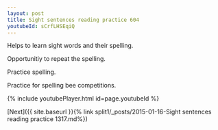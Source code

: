 ```yaml
---
layout: post
title: Sight sentences reading practice 604
youtubeId: sCrfLHSEqiQ
---
```

 
 
Helps to learn sight words and their spelling.

Opportunitiy to repeat the spelling. 

Practice spelling. 
 
Practice for spelling bee competitions. 
 
{% include youtubePlayer.html id=page.youtubeId %}
 
 

[Next]({{ site.baseurl }}{% link  split1/_posts/2015-01-16-Sight sentences reading practice 1317.md%})
 
